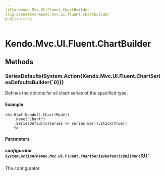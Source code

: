 ```yaml
---
title:Kendo.Mvc.UI.Fluent.ChartBuilder
slug:aspnetmvc-kendo.mvc.ui.fluent.chartbuilder
publish:true
---
```


# Kendo.Mvc.UI.Fluent.ChartBuilder

## Methods

### SeriesDefaults(System.Action{Kendo.Mvc.UI.Fluent.ChartSeriesDefaultsBuilder{`0}})
Defines the options for all chart series of the specified type.

#### Example
    <%= Html.Kendo().Chart(Model)
        .Name("Chart")
        .SeriesDefaults(series => series.Bar().Stack(true))
        %>

#### Parameters

##### configurator `System.Action{Kendo.Mvc.UI.Fluent.ChartSeriesDefaultsBuilder{`0}}`
The configurator.